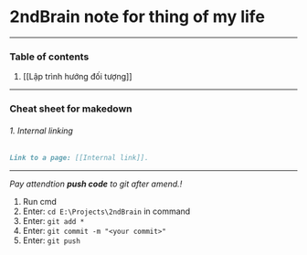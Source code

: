 # 2ndBrain note for thing of my life
---
### Table of contents
1. [[Lập trình hướng đối tượng]]

---
### Cheat sheet for makedown

###### 1. Internal linking

````md
Link to a page: [[Internal link]].
````

---
*Pay attendtion **push code** to git after amend.!*
1. Run cmd
2. Enter: ``cd E:\Projects\2ndBrain`` in command
3. Enter: ``git add *``
4. Enter: ``git commit -m "<your commit>"``
5. Enter: ``git push``


